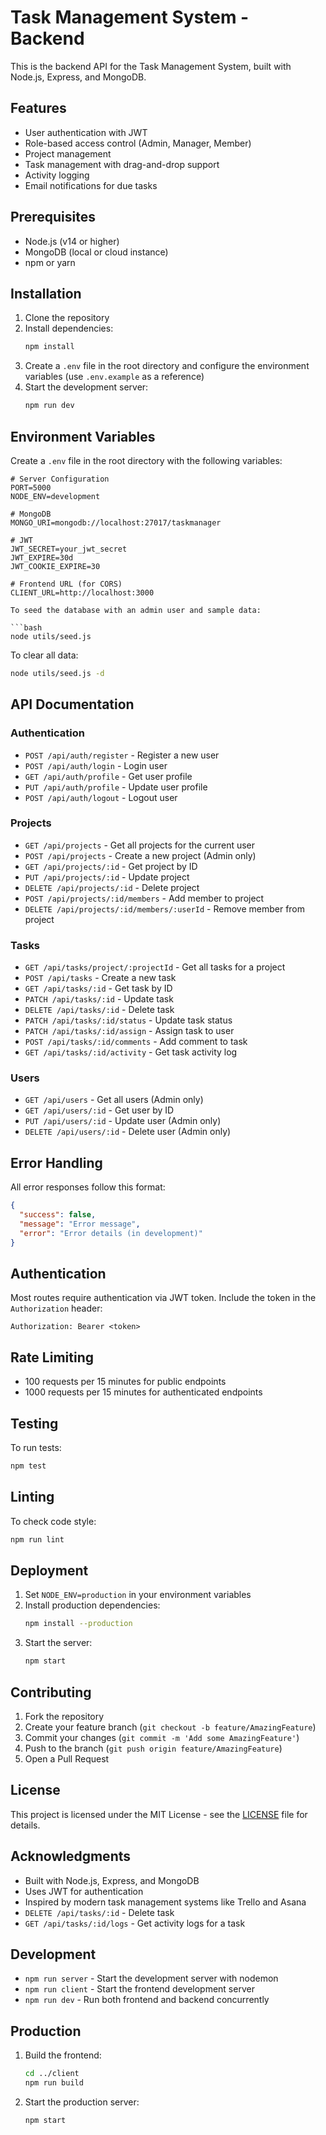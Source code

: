# Task Management System - Backend

This is the backend API for the Task Management System, built with Node.js, Express, and MongoDB.

## Features

- User authentication with JWT
- Role-based access control (Admin, Manager, Member)
- Project management
- Task management with drag-and-drop support
- Activity logging
- Email notifications for due tasks

## Prerequisites

- Node.js (v14 or higher)
- MongoDB (local or cloud instance)
- npm or yarn

## Installation

1. Clone the repository
2. Install dependencies:
   ```bash
   npm install
   ```
3. Create a `.env` file in the root directory and configure the environment variables (use `.env.example` as a reference)
4. Start the development server:
   ```bash
   npm run dev
   ```

## Environment Variables

Create a `.env` file in the root directory with the following variables:

```
# Server Configuration
PORT=5000
NODE_ENV=development

# MongoDB
MONGO_URI=mongodb://localhost:27017/taskmanager

# JWT
JWT_SECRET=your_jwt_secret
JWT_EXPIRE=30d
JWT_COOKIE_EXPIRE=30

# Frontend URL (for CORS)
CLIENT_URL=http://localhost:3000

To seed the database with an admin user and sample data:

```bash
node utils/seed.js
```

To clear all data:

```bash
node utils/seed.js -d
```

## API Documentation

### Authentication

- `POST /api/auth/register` - Register a new user
- `POST /api/auth/login` - Login user
- `GET /api/auth/profile` - Get user profile
- `PUT /api/auth/profile` - Update user profile
- `POST /api/auth/logout` - Logout user

### Projects

- `GET /api/projects` - Get all projects for the current user
- `POST /api/projects` - Create a new project (Admin only)
- `GET /api/projects/:id` - Get project by ID
- `PUT /api/projects/:id` - Update project
- `DELETE /api/projects/:id` - Delete project
- `POST /api/projects/:id/members` - Add member to project
- `DELETE /api/projects/:id/members/:userId` - Remove member from project

### Tasks

- `GET /api/tasks/project/:projectId` - Get all tasks for a project
- `POST /api/tasks` - Create a new task
- `GET /api/tasks/:id` - Get task by ID
- `PATCH /api/tasks/:id` - Update task
- `DELETE /api/tasks/:id` - Delete task
- `PATCH /api/tasks/:id/status` - Update task status
- `PATCH /api/tasks/:id/assign` - Assign task to user
- `POST /api/tasks/:id/comments` - Add comment to task
- `GET /api/tasks/:id/activity` - Get task activity log

### Users

- `GET /api/users` - Get all users (Admin only)
- `GET /api/users/:id` - Get user by ID
- `PUT /api/users/:id` - Update user (Admin only)
- `DELETE /api/users/:id` - Delete user (Admin only)

## Error Handling

All error responses follow this format:

```json
{
  "success": false,
  "message": "Error message",
  "error": "Error details (in development)"
}
```

## Authentication

Most routes require authentication via JWT token. Include the token in the `Authorization` header:

```
Authorization: Bearer <token>
```

## Rate Limiting

- 100 requests per 15 minutes for public endpoints
- 1000 requests per 15 minutes for authenticated endpoints

## Testing

To run tests:

```bash
npm test
```

## Linting

To check code style:

```bash
npm run lint
```

## Deployment

1. Set `NODE_ENV=production` in your environment variables
2. Install production dependencies:
   ```bash
   npm install --production
   ```
3. Start the server:
   ```bash
   npm start
   ```

## Contributing

1. Fork the repository
2. Create your feature branch (`git checkout -b feature/AmazingFeature`)
3. Commit your changes (`git commit -m 'Add some AmazingFeature'`)
4. Push to the branch (`git push origin feature/AmazingFeature`)
5. Open a Pull Request

## License

This project is licensed under the MIT License - see the [LICENSE](LICENSE) file for details.

## Acknowledgments

- Built with Node.js, Express, and MongoDB
- Uses JWT for authentication
- Inspired by modern task management systems like Trello and Asana
- `DELETE /api/tasks/:id` - Delete task
- `GET /api/tasks/:id/logs` - Get activity logs for a task

## Development

- `npm run server` - Start the development server with nodemon
- `npm run client` - Start the frontend development server
- `npm run dev` - Run both frontend and backend concurrently

## Production

1. Build the frontend:
   ```bash
   cd ../client
   npm run build
   ```

2. Start the production server:
   ```bash
   npm start
   ```